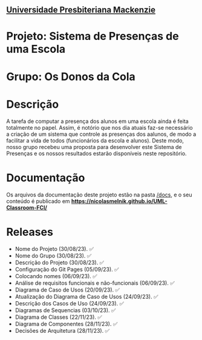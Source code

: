 <h2><a href= "https://www.mackenzie.br">Universidade Presbiteriana Mackenzie</a></h2>

# Projeto: Sistema de Presenças de uma Escola

# Grupo: Os Donos da Cola

# Descrição

A tarefa de computar a presença dos alunos em uma escola ainda é feita totalmente no papel. Assim, é notório que nos dia atuais faz-se necessário a criação de um sistema que controle as presenças dos aalunos, de modo a facilitar a vida de todos (funcionários da escola e alunos). Deste modo, nosso grupo recebeu uma proposta para desenvolver este Sistema de Presenças e os nossos resultados estarão disponíveis neste repositório.

# Documentação

Os arquivos da documentação deste projeto estão na pasta [/docs](/docs), e o seu conteúdo é publicado em **https://nicolasmelnik.github.io/UML-Classroom-FCI/**

# Releases

- Nome do Projeto (30/08/23). ✅
- Nome do Grupo (30/08/23). ✅
- Descrição do Projeto (30/08/23). ✅
- Configuração do Git Pages (05/09/23). ✅
- Colocando nomes (06/09/23). ✅
- Análise de requisitos funcionais e não-funcionais (06/09/23). ✅
- Diagrama de Caso de Usos (20/09/23). ✅
- Atualização do Diagrama de Caso de Usos (24/09/23). ✅
- Descrição dos Casos de Uso (24/09/23). ✅
- Diagramas de Sequencias (03/10/23). ✅
- Diagrama de Classes (22/11/23). ✅
- Diagrama de Componentes (28/11/23). ✅
- Decisões de Arquitetura (28/11/23). ✅
